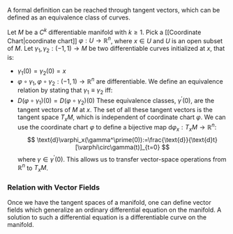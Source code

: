 A formal definition can be reached through tangent vectors, which can be defined as an equivalence class of curves.

Let $M$ be a $C^k$ differentiable manifold with $k\geq 1$.
Pick a [[Coordinate Chart|coordinate chart]] $\varphi:U\rightarrow\mathbb{R}^n$, where $x\in U$ and $U$ is an open subset of $M$.
Let $\gamma_1, \gamma_2:(-1, 1)\rightarrow M$ be two differentiable curves initialized at $x$, that is:
- $\gamma_1(0)=\gamma_2(0)=x$
- $\varphi\circ\gamma_1,\varphi\circ\gamma_2:(-1,1)\rightarrow\mathbb{R}^n$ are differentiable.
We define an equivalence relation by stating that $\gamma_1\equiv\gamma_2$ iff:
- $D(\varphi\circ\gamma_1)(0) = D(\varphi\circ\gamma_2)(0)$
These equivalence classes, $\gamma^\prime(0)$, are the tangent vectors of $M$ at $x$.
The set of all these tangent vectors is the tangent space $T_xM$, which is independent of coordinate chart $\varphi$.
We can use the coordinate chart $\varphi$ to define a bijective map $\text{d}\varphi_x:T_xM\rightarrow\mathbb{R}^n$:
$$
\text{d}\varphi_x(\gamma^\prime(0)):=\frac{\text{d}}{\text{d}t}[\varphi\circ\gamma(t)]_{t=0}
$$
where $\gamma\in\gamma^\prime(0)$. This allows us to transfer vector-space operations from $\mathbb{R}^n$ to $T_xM$.
### Relation with Vector Fields
Once we have the tangent spaces of a manifold, one can define vector fields which generalize an ordinary differential equation on the manifold. 
A solution to such a differential equation is a differentiable curve on the manifold.